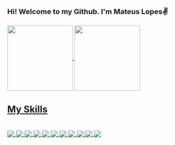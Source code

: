### Hi! Welcome to my Github. I'm Mateus Lopes✌️

<div>
  <a href="https://github.com/MateusLopesDev">
  <img height="150em" align="center" src="https://github-readme-stats.vercel.app/api?username=MateusLopesDev&show_icons=true&include_all_commits-true&count_private=true&theme=tokyonight"/>
  <img height="150em" align="center" src="https://github-readme-stats.vercel.app/api/top-langs?username=MateusLopesDev&layout=compact&langs_count=10&theme=tokyonight"/>
</div>
  
## My Skills 
<div style="display: inline_block"> <br>
  <img align="center" src="https://img.shields.io/badge/HTML5-E34F26?style=for-the-badge&logo=html5&logoColor=white"/>
  <img align="center" src="https://img.shields.io/badge/CSS3-1572B6?style=for-the-badge&logo=css3&logoColor=white"/>
  <img align="center" src="https://img.shields.io/badge/JavaScript-F7DF1E?style=for-the-badge&logo=javascript&logoColor=black"/>
  <img align="center" src="https://img.shields.io/badge/TypeScript-007ACC?style=for-the-badge&logo=typescript&logoColor=white"/>
  <img align="center" src="https://img.shields.io/badge/Vue.js-35495E?style=for-the-badge&logo=vue.js&logoColor=4FC08D"/>
  <img align="center" src="https://img.shields.io/badge/Angular-DD0031?style=for-the-badge&logo=angular&logoColor=white"/>
  <img align="center" src="https://img.shields.io/badge/Flutter-02569B?style=for-the-badge&logo=flutter&logoColor=white"/>
  <img align="center" src="https://img.shields.io/badge/Java-ED8B00?style=for-the-badge&logo=java&logoColor=white"/>
  <img align="center" src="https://img.shields.io/badge/Spring-6DB33F?style=for-the-badge&logo=spring&logoColor=white"/>
  <img align="center" src="https://img.shields.io/badge/Oracle-F80000?style=for-the-badge&logo=oracle&logoColor=white"/>
  <img align="center" src="https://img.shields.io/badge/MySQL-005C84?style=for-the-badge&logo=mysql&logoColor=white"/>
</div>
